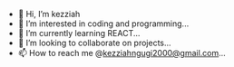 - 👋 Hi, I’m kezziah
- 👀 I’m interested in coding and programming...
- 🌱 I’m currently learning  REACT...
- 💞️ I’m looking to collaborate on projects...
- 📫 How to reach me  @kezziahngugi2000@gmail.com...

<!---
kezziah/kezziah is a ✨ special ✨ repository because its `README.md` (this file) appears on your GitHub profile.
You can click the Preview link to take a look at your changes.
--->
